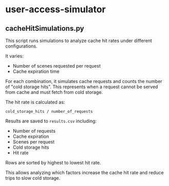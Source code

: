 # user-access-simulator


## cacheHitSimulations.py

This script runs simulations to analyze cache hit rates under different configurations.

It varies:

- Number of scenes requested per request
- Cache expiration time

For each combination, it simulates cache requests and counts the number of "cold storage hits". This represents when a request cannot be served from cache and must fetch from cold storage.

The hit rate is calculated as:

```
cold_storage_hits / number_of_requests
```

Results are saved to `results.csv` including:

- Number of requests
- Cache expiration
- Scenes per request
- Cold storage hits
- Hit rate

Rows are sorted by highest to lowest hit rate.

This allows analyzing which factors increase the cache hit rate and reduce trips to slow cold storage.
